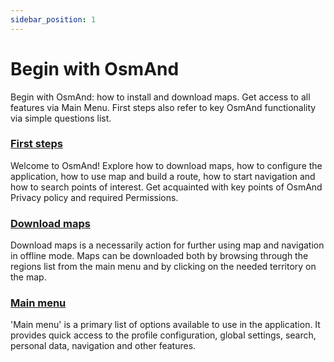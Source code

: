 ```yaml
---
sidebar_position: 1
---
```


# Begin with OsmAnd

Begin with OsmAnd: how to install and download maps. Get access to all features via Main Menu. First steps also refer to key OsmAnd functionality via simple questions list.

### [First steps](./first-steps/)

Welcome to OsmAnd! Explore how to download maps, how to configure the application, how to use map and build a route, how to start navigation and how to search points of interest. Get acquainted with key points of OsmAnd Privacy policy and required Permissions.

### [Download maps](./download-maps/)
Download maps is a necessarily action for further using map and navigation in offline mode. Maps can be downloaded both by browsing through the regions list from the main menu and by clicking on the needed territory on the map.

### [Main menu](./main-menu/)

'Main menu' is a primary list of options available to use in the application. It provides quick access to the profile configuration, global settings, search, personal data, navigation and other features.